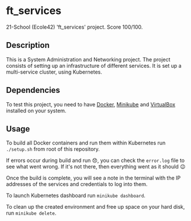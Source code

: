 # ft_services
21-School (Ecole42) 'ft_services' project. Score 100/100.

## Description
This is a System Administration and Networking project. The project consists of setting up an infrastructure of different services. It is set up a multi-service cluster, using Kubernetes.

## Dependencies
To test this project, you need to have [Docker](https://www.docker.com/), [Minikube](https://kubernetes.io/docs/tasks/tools/install-minikube/) and [VirtualBox](https://www.virtualbox.org/) installed on your system.

## Usage
To build all Docker containers and run them within Kubernetes run `./setup.sh` from root of this repository.

If errors occur during build and run :disappointed:, you can check the `error.log` file  to see what went wrong. If it's not there, then everything went as it should :wink:

Once the build is complete, you will see a note in the terminal with the IP addresses of the services and credentials to log into them. 

To launch Kubernetes dashboard run `minikube dashboard`.

To clean up the created environment and free up space on your hard disk, run `minikube delete`.
